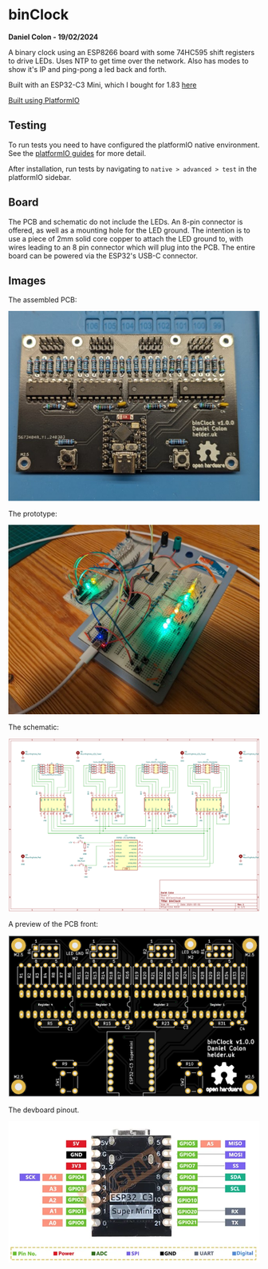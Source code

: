 # binClock

**Daniel Colon - 19/02/2024**

A binary clock using an ESP8266 board with some 74HC595 shift registers to
drive LEDs.
Uses NTP to get time over the network.
Also has modes to show it's IP and ping-pong a led back and forth.

Built with an ESP32-C3 Mini, which I bought for 1.83
[here](https://www.aliexpress.com/item/1005005967641936.html)

[Built using PlatformIO](https://platformio.org/)

## Testing

To run tests you need to have configured the platformIO native environment.
See the [platformIO guides](https://piolabs.com/blog/insights/unit-testing-part-1.html)
for more detail.

After installation, run tests by navigating to `native > advanced > test` in the
platformIO sidebar.

## Board

The PCB and schematic do not include the LEDs. An 8-pin connector is offered,
as well as a mounting hole for the LED ground. The intention is to use a piece
of 2mm solid core copper to attach the LED ground to, with wires leading to an
8 pin connector which will plug into the PCB. The entire board can be powered
via the ESP32's USB-C connector.

## Images

The assembled PCB:

![The assembled PCB](assembled_pcb.jpg?raw=true "The assembled PCB")

The prototype:

![The prototype](prototype.jpg?raw=true "The prototype")

The schematic:

![The schematic](schematic.png?raw=true "The schematic")

A preview of the PCB front:

![The PCB preview](pcb.png?raw=true "The PCB preview")

The devboard pinout.

![The devboard pinout](esp.png?raw=true "The devboard pinout")